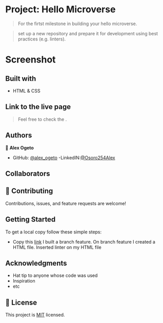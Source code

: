 # Project: Hello Microverse

> For the firtst milestone in building your hello microverse.

> set up a new repository and prepare it for development using best practices (e.g. linters).


# Screenshot

>

## Built with

- HTML & CSS

## Link to the live page

> Feel free to check the []().

## Authors

👤 **Alex Ogeto**

- GitHub: [@alex_ogeto](https://github.com/Osoro254Alex)
-LinkedIN:[@Osoro254Alex](https://www.linkedin.com/feed/)
## Collaborators


## 🤝 Contributing

Contributions, issues, and feature requests are welcome!

## Getting Started

To get a local copy follow these simple steps:

- Copy this [link](https://github.com/Osoro254Alex/Hello-Microverse.git)
I built a branch feature.
On branch feature I created a HTML file.
Inserted linter on my HTML file 
## Acknowledgments

- Hat tip to anyone whose code was used
- Inspiration
- etc

## 📝 License

This project is [MIT](./MIT.md) licensed.